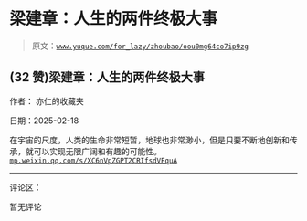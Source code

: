 # 梁建章：人生的两件终极大事

> 原文：[`www.yuque.com/for_lazy/zhoubao/oou0mg64co7ip9zg`](https://www.yuque.com/for_lazy/zhoubao/oou0mg64co7ip9zg)

## (32 赞)梁建章：人生的两件终极大事

作者： 亦仁的收藏夹

日期：2025-02-18

在宇宙的尺度，人类的生命非常短暂，地球也非常渺小，但是只要不断地创新和传承，就可以实现无限广阔和有趣的可能性。 [`mp.weixin.qq.com/s/XC6nVpZGPT2CRIfsdVFquA`](https://mp.weixin.qq.com/s/XC6nVpZGPT2CRIfsdVFquA)

* * *

评论区：

暂无评论